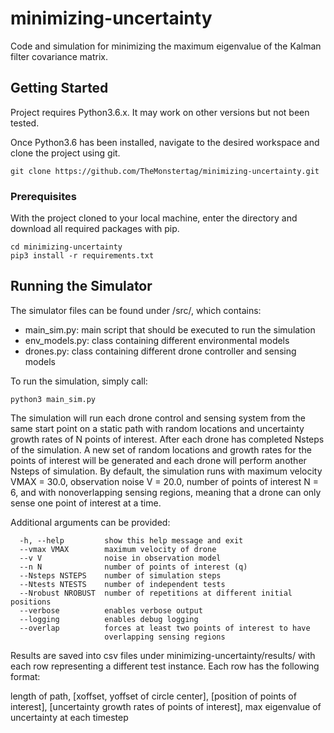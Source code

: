# minimizing-uncertainty
Code and simulation for minimizing the maximum eigenvalue of the Kalman filter covariance matrix.

## Getting Started
Project requires Python3.6.x. It may work on other versions but not been tested. 

Once Python3.6 has been installed, navigate to the desired workspace and clone the project using git.
```
git clone https://github.com/TheMonstertag/minimizing-uncertainty.git
```

### Prerequisites
With the project cloned to your local machine, enter the directory and download all required packages with pip.
```
cd minimizing-uncertainty
pip3 install -r requirements.txt
```

## Running the Simulator
The simulator files can be found under /src/, which contains:
  * main_sim.py: main script that should be executed to run the simulation
  * env_models.py: class containing different environmental models
  * drones.py: class containing different drone controller and sensing models

To run the simulation, simply call:
```
python3 main_sim.py
```

The simulation will run each drone control and sensing system from the same start point on a static path with random locations and uncertainty growth rates of N points of interest. After each drone has completed Nsteps of the simulation. A new set of random locations and growth rates for the points of interest will be generated and each drone will perform another Nsteps of simulation. By default, the simulation runs with maximum velocity VMAX = 30.0, observation noise V = 20.0, number of points of interest N = 6, and with nonoverlapping sensing regions, meaning that a drone can only sense one point of interest at a time. 

Additional arguments can be provided:
```
  -h, --help         show this help message and exit
  --vmax VMAX        maximum velocity of drone
  --v V              noise in observation model
  --n N              number of points of interest (q)
  --Nsteps NSTEPS    number of simulation steps
  --Ntests NTESTS    number of independent tests
  --Nrobust NROBUST  number of repetitions at different initial positions
  --verbose          enables verbose output
  --logging          enables debug logging
  --overlap          forces at least two points of interest to have 
                     overlapping sensing regions

```

Results are saved into csv files under minimizing-uncertainty/results/ with each row representing a different test instance. Each row has the following format:

length of path, [xoffset, yoffset of circle center], [position of points of interest], [uncertainty growth rates of points of interest], max eigenvalue of uncertainty at each timestep





